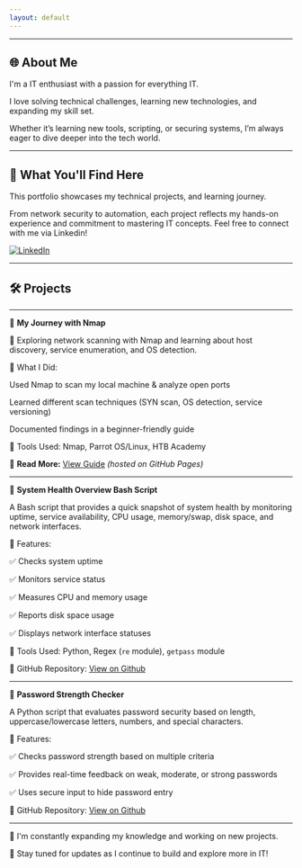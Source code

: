 ```yaml
---
layout: default
---
```



---------------------------------------------------------------------------------------------------------------
## 🌐 About Me

I'm a IT enthusiast with a passion for everything IT.

I love solving technical challenges, learning new technologies, and expanding my skill set.

Whether it’s learning new tools, scripting, or securing systems, I’m always eager to dive deeper into the tech world.

---------------------------------------------------------------------------------------------------------------

## 🎯 What You'll Find Here

This portfolio showcases my technical projects, and learning journey.

From network security to automation, each project reflects my hands-on experience and commitment to mastering IT concepts. Feel free to connect with me via Linkedin!

[![LinkedIn](https://img.shields.io/badge/LinkedIn-Profile-blue?logo=linkedin)](https://www.linkedin.com/in/matthewadriaanzen/)

---------------------------------------------------------------------------------------------------------------

## 🛠️ Projects

---------------------------------------------------------------------------------------------------------------

📌 **My Journey with Nmap**

🚀 Exploring network scanning with Nmap and learning about host discovery, service enumeration, and OS detection.

🔹 What I Did:

Used Nmap to scan my local machine & analyze open ports

Learned different scan techniques (SYN scan, OS detection, service versioning)

Documented findings in a beginner-friendly guide

🔹 Tools Used: Nmap, Parrot OS/Linux, HTB Academy

🔹 **Read More:** [View Guide](https://ltsmatthew.github.io/nmap_project/) _(hosted on GitHub Pages)_

---------------------------------------------------------------------------------------------------------------

📌 **System Health Overview Bash Script**

A Bash script that provides a quick snapshot of system health by monitoring uptime, service availability, CPU usage, memory/swap, disk space, and network interfaces.

🔹 Features:

✅ Checks system uptime

✅ Monitors service status

✅ Measures CPU and memory usage

✅ Reports disk space usage

✅ Displays network interface statuses

🔹 Tools Used: Python, Regex (``re`` module), ``getpass`` module

📂 GitHub Repository: [View on Github](https://github.com/ltsMatthew/bash_system_healthcheck)

---------------------------------------------------------------------------------------------------------------

📌 **Password Strength Checker**

A Python script that evaluates password security based on length, uppercase/lowercase letters, numbers, and special characters.

🔹 Features:

✅ Checks password strength based on multiple criteria

✅ Provides real-time feedback on weak, moderate, or strong passwords

✅ Uses secure input to hide password entry

📂 GitHub Repository: [View on Github](https://github.com/ltsMatthew/py_password_checker/tree/main)

---------------------------------------------------------------------------------------------------------------

🚀 I'm constantly expanding my knowledge and working on new projects.

🚀 Stay tuned for updates as I continue to build and explore more in IT!
